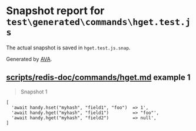 # Snapshot report for `test\generated\commands\hget.test.js`

The actual snapshot is saved in `hget.test.js.snap`.

Generated by [AVA](https://ava.li).

## [scripts/redis-doc/commands/hget.md](../../../../scripts/redis-doc/commands/hget.md) example 1

> Snapshot 1

    [
      'await handy.hset("myhash", "field1", "foo")  => 1',
      'await handy.hget("myhash", "field1")         => "foo"',
      'await handy.hget("myhash", "field2")         => null',
    ]
